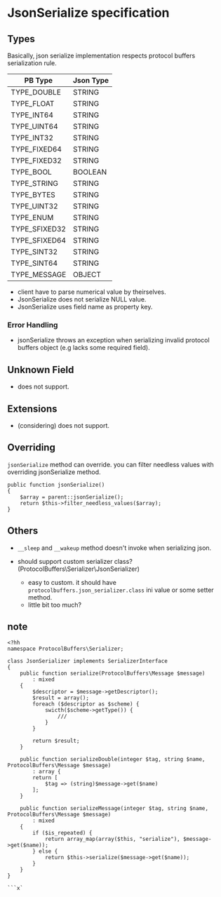 # JsonSerialize specification

## Types

Basically, json serialize implementation respects protocol buffers serialization rule.

| PB Type     | Json Type |
|-------------|-----------|
|TYPE_DOUBLE  | STRING    |
|TYPE_FLOAT   | STRING    |
|TYPE_INT64   | STRING    |
|TYPE_UINT64  | STRING    |
|TYPE_INT32   | STRING    |
|TYPE_FIXED64 | STRING    |
|TYPE_FIXED32 | STRING    |
|TYPE_BOOL    | BOOLEAN   |
|TYPE_STRING  | STRING    |
|TYPE_BYTES   | STRING    |
|TYPE_UINT32  | STRING    |
|TYPE_ENUM    | STRING    |
|TYPE_SFIXED32| STRING    |
|TYPE_SFIXED64| STRING    |
|TYPE_SINT32  | STRING    |
|TYPE_SINT64  | STRING    |
|TYPE_MESSAGE | OBJECT    |

* client have to parse numerical value by theirselves.
* JsonSerialize does not serialize NULL value.
* JsonSerialize uses field name as property key.

### Error Handling

* jsonSerialize throws an exception when serializing invalid protocol buffers object (e.g lacks some required field).

## Unknown Field

* does not support.

## Extensions

* (considering) does not support.

## Overriding

`jsonSerialize` method can override. you can filter needless values with overriding jsonSerialize method.

```
public function jsonSerialize()
{
    $array = parent::jsonSerialize();
    return $this->filter_needless_values($array);
}

```

## Others

* `__sleep` and `__wakeup` method doesn't invoke when serializing json.

* should support custom serializer class? (ProtocolBuffers\Serializer\JsonSerializer)
  * easy to custom. it should have `protocolbuffers.json_serializer.class` ini value or some setter method.
  * little bit too much?

## note

```
<?hh
namespace ProtocolBuffers\Serializer;

class JsonSerializer implements SerializerInterface
{
	public function serialize(ProtocolBuffers\Message $message)
		: mixed
	{
		$descriptor = $message->getDescriptor();
		$result = array();
		foreach ($descriptor as $scheme) {
			swicth($scheme->getType()) {
				///
			}
		}

		return $result;
	}

	public function serializeDouble(integer $tag, string $name, ProtocolBuffers\Message $message)
	 	: array {
	 	return [
	 		$tag => (string)$message->get($name)
	 	];
	}

	public function serializeMessage(integer $tag, string $name, ProtocolBuffers\Message $message)
		: mixed
	{
		if ($is_repeated) {
			return array_map(array($this, "serialize"), $message->get($name));
		} else {
			return $this->serialize($message->get($name));
		}
	}
}

```x`